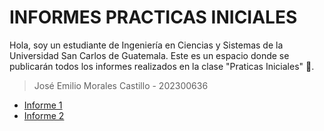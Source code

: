 # INFORMES PRACTICAS INICIALES

Hola, soy un estudiante de Ingeniería en Ciencias y Sistemas de la Universidad San Carlos de Guatemala. Este es un espacio donde se publicarán todos los informes realizados en la clase "Praticas Iniciales" 👔.

> José Emilio Morales Castillo - 202300636

- [Informe 1](./Informe%20%231/)
- [Informe 2](./Informe%20%232/)
